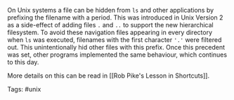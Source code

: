 On Unix systems a file can be hidden from `ls` and other applications by prefixing the filename with a period.  This was introduced in Unix Version 2 as a side-effect of adding  files `.` and `..` to support the new hierarchical filesystem.  To avoid these navigation files appearing in every directory when `ls` was executed, filenames with the first character `'.'` were filtered out.  This unintentionally hid other files with this prefix. Once this precedent was set, other programs implemented the same behaviour, which continues to this day.

More details on this can be read in [[Rob Pike's Lesson in Shortcuts]].

Tags:  #unix 